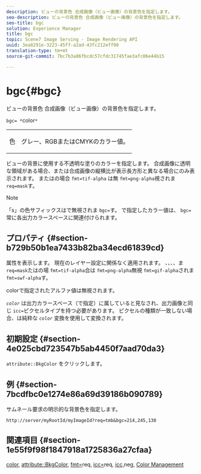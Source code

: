 ```yaml
---
description: ビューの背景色 合成画像（ビュー画像）の背景色を指定します。
seo-description: ビューの背景色 合成画像（ビュー画像）の背景色を指定します。
seo-title: bgc
solution: Experience Manager
title: bgc
topic: Scene7 Image Serving - Image Rendering API
uuid: 3ea8291e-3223-45ff-a2ad-43fc212eff90
translation-type: tm+mt
source-git-commit: 7bc7b3a86fbcdc57cfdc31745fae3afc06e44b15

---
```



# bgc{#bgc}

ビューの背景色 合成画像（ビュー画像）の背景色を指定します。

`bgc= *`color`*`

<table id="simpletable_998CF426296945FEA48D19E33B71A17E"> 
 <tr class="strow"> 
  <td class="stentry"> <p><span class="codeph"> <span class="varname"> 色</span></span> </p> </td> 
  <td class="stentry"> <p>グレー、RGBまたはCMYKのカラー値。 </p></td> 
 </tr> 
</table>

ビューの背景に使用する不透明な塗りのカラーを指定します。 合成画像に透明な領域がある場合、または合成画像の縦横比が表示長方形と異なる場合にのみ表示されます。 またはの場合 `fmt=tif-alpha` は無 `fmt=png-alpha`視されま `req=mask`す。

>[!NOTE]
>
>「s」の色サフィックスはで無視されま `bgc=`す。 で指定したカラー値は、 `bgc=` 常に各出力カラースペースに関連付けられます。

## プロパティ {#section-b729b50b1ea7433b82ba34ecd61839cd}

属性を表示します。 現在のレイヤー設定に関係なく適用されます。 、、、、ま `req=mask`たはの場 `fmt=tif-alpha`合は `fmt=png-alpha`無視 `fmt=gif-alpha`されま `fmt=swf-alpha`す。

colorで指定されたアルファ値は無視されます。

*`color`* は出力カラースペース（で指定）に属していると見なされ、出力画像と同じ `icc=`ピクセルタイプを持つ必要があります。 ピクセルの種類が一致しない場合、は純粋な *`color`* 変換を使用して変換されます。

## 初期設定 {#section-4e025cbd723547b5ab4450f7aad70da3}

`attribute::BkgColor` をクリックします。

## 例 {#section-7bcdfbc0e1274e86a69d39186b090789}

サムネール要求の明示的な背景色を指定します。

`http://server/myRootId/myImageId?req=tmb&bgc=214,245,130`

## 関連項目 {#section-1e55f9f98f1847918a1725836a27cfaa}

[color](../../../../../is-api/http-ref/image-serving-api-ref/c-http-protocol-reference/c-data-types/r-is-http-color.md#reference-0fdb264a3aed4bd78451bb55311f6e93), [attribute::BkgColor](../../../../../is-api/image-catalog/image-serving-api-ref/c-image-catalog-reference/c-attributes-reference/r-bkgcolor.md#reference-ed53106ee50442d7a2dd3e1f60e6f0f8), [fmt=](../../../../../is-api/http-ref/image-serving-api-ref/c-http-protocol-reference/c-command-reference/r-is-http-fmt.md#reference-cdf10043423b45ba9fe15157fb3ae37a)req, [icc=](../../../../../is-api/http-ref/image-serving-api-ref/c-http-protocol-reference/c-command-reference/r-req/r-req.md#reference-907cdb4a97034db7ad94695f25552e76)req, [icc,](../../../../../is-api/http-ref/image-serving-api-ref/c-http-protocol-reference/c-command-reference/r-icc.md#reference-182b5679e21e4df3b4d330535a5a7517)neg, [Color Management](../../../../../is-api/http-ref/image-serving-api-ref/c-http-protocol-reference/c-syntax-and-features/r-color-management.md#reference-c7e4a72d589145189f7e4bcb6b4544d7)
